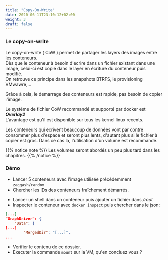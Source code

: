 ```yaml
---
title: "Copy-On-Write"
date: 2020-06-11T23:10:12+02:00
weight: 3
draft: false
---
```


### Le copy-on-write

Le copy-on-write ( CoW ) permet de partager les layers des images entre les conteneurs.  
Dès que le conteneur à besoin d'ecrire dans un fichier existant dans une image, celui-ci est copié dans le layer en écriture du conteneur puis modifié.  
On retrouve ce principe dans les snapshots BTRFS, le provisioning VMwawre,...  

Grâce à cela, le demarrage des conteneurs est rapide, pas besoin de copier l'image.  

Le système de fichier CoW  recommandé et supporté par docker est ***Overlay2***  
L'avantage  est qu'il est disponible sur tous les kernel linux recents.

Les conteneurs qui ecrivent beaucoup de données vont par contre consommer plus d'espace et seront plus lents, d'autant plus si le fichier à copier est gros.
Dans ce cas la, l'utilisation d'un volume est recommandé.

{{% notice note %}}
Les volumes seront abordés un peu plus tard dans les chapitres.
{{% /notice %}}


### Démo

- Lancer 5 conteneurs avec l'image utilisée précédemment `zaggash/random`
- Chercher les IDs des conteneurs fraîchement démarrés.  
  

* Lancer un shell dans un conteneur puis ajouter un fichier dans */root*
* Inspecter le conteneur avec `docker inspect` puis chercher dans le json:
```json
[...]
"GraphDriver": {
    "Data": {
[...]
        "MergedDir": "[...]",
...
```
-  Verifier le contenu de ce dossier.
-  Executer la commande `mount` sur la VM, qu'en concluez vous ?